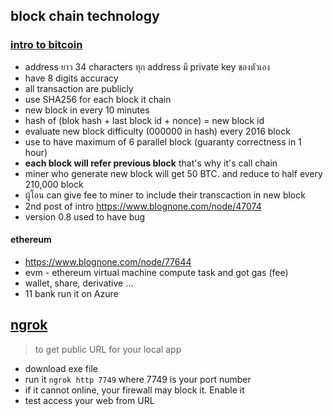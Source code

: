 ## block chain technology
### [intro to bitcoin](https://www.blognone.com/node/35180)
* address ยาว 34 characters ทุก address มี private key ของตัวเอง
* have 8 digits accuracy
* all transaction are publicly
* use SHA256 for each block it chain
* new block in every 10 minutes
* hash of (blok hash + last block id + nonce) = new block id
* evaluate new block difficulty (000000 in hash) every 2016 block
* use to have maximum of 6 parallel block (guaranty correctness in 1 hour)
* **each block will refer previous block** that's why it's call chain
* miner who generate new block will get 50 BTC. and reduce to half every 210,000 block
* ผู้โอน can give fee to miner to include their transcaction in new block
* 2nd post of intro https://www.blognone.com/node/47074
* version 0.8 used to have bug
#### ethereum
* https://www.blognone.com/node/77644
* evm - ethereum virtual machine compute task and got gas (fee)
* wallet, share, derivative ...
* 11 bank run it on Azure

## [ngrok](https://ngrok.com/)
> to get public URL for your local app
* download exe file
* run it `ngrok http 7749` where 7749 is your port number
* if it cannot online, your firewall may block it. Enable it
![]()
* test access your web from URL

